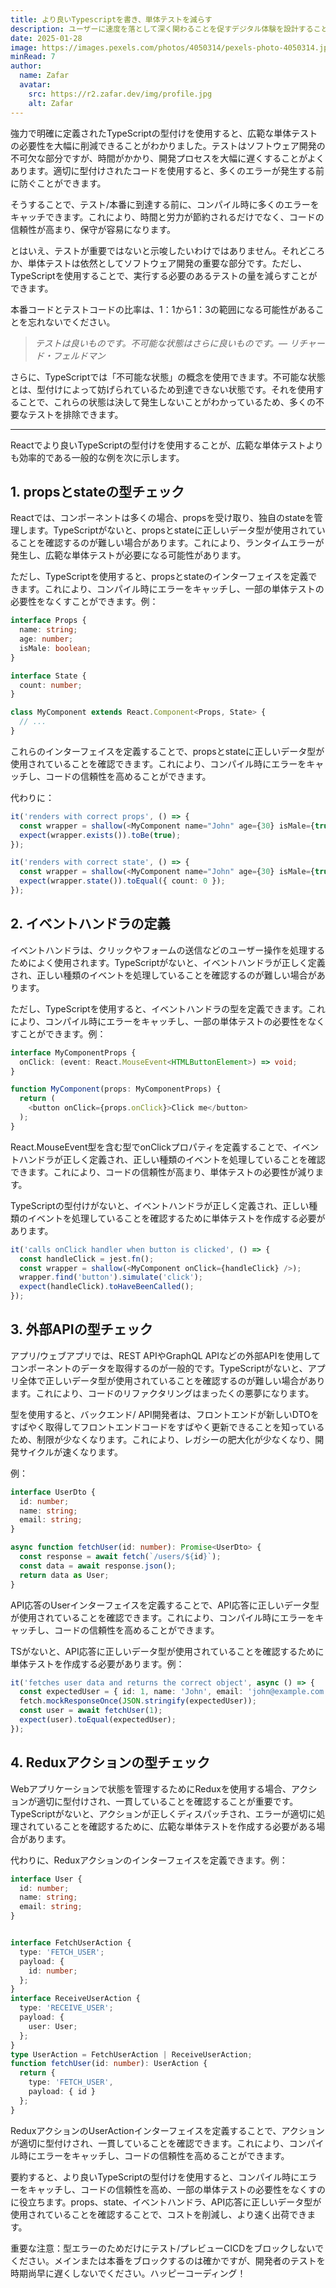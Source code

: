 ```yaml
---
title: より良いTypescriptを書き、単体テストを減らす
description: ユーザーに速度を落として深く関わることを促すデジタル体験を設計することが、より有意義なインタラクションとより良い結果につながる理由。
date: 2025-01-28
image: https://images.pexels.com/photos/4050314/pexels-photo-4050314.jpeg?auto=compress&cs=tinysrgb&w=1260&h=750&dpr=1
minRead: 7
author:
  name: Zafar
  avatar:
    src: https://r2.zafar.dev/img/profile.jpg
    alt: Zafar
---
```

強力で明確に定義されたTypeScriptの型付けを使用すると、広範な単体テストの必要性を大幅に削減できることがわかりました。テストはソフトウェア開発の不可欠な部分ですが、時間がかかり、開発プロセスを大幅に遅くすることがよくあります。適切に型付けされたコードを使用すると、多くのエラーが発生する前に防ぐことができます。

そうすることで、テスト/本番に到達する前に、コンパイル時に多くのエラーをキャッチできます。これにより、時間と労力が節約されるだけでなく、コードの信頼性が高まり、保守が容易になります。

とはいえ、テストが重要ではないと示唆したいわけではありません。それどころか、単体テストは依然としてソフトウェア開発の重要な部分です。ただし、TypeScriptを使用することで、実行する必要のあるテストの量を減らすことができます。

本番コードとテストコードの比率は、1：1から1：3の範囲になる可能性があることを忘れないでください。

> *テストは良いものです。不可能な状態はさらに良いものです。— リチャード・フェルドマン*

さらに、TypeScriptでは「不可能な状態」の概念を使用できます。不可能な状態とは、型付けによって妨げられているため到達できない状態です。それを使用することで、これらの状態は決して発生しないことがわかっているため、多くの不要なテストを排除できます。

---

Reactでより良いTypeScriptの型付けを使用することが、広範な単体テストよりも効率的である一般的な例を次に示します。

## 1. propsとstateの型チェック
Reactでは、コンポーネントは多くの場合、propsを受け取り、独自のstateを管理します。TypeScriptがないと、propsとstateに正しいデータ型が使用されていることを確認するのが難しい場合があります。これにより、ランタイムエラーが発生し、広範な単体テストが必要になる可能性があります。

ただし、TypeScriptを使用すると、propsとstateのインターフェイスを定義できます。これにより、コンパイル時にエラーをキャッチし、一部の単体テストの必要性をなくすことができます。例：

```ts
interface Props {
  name: string;
  age: number;
  isMale: boolean;
}

interface State {
  count: number;
}

class MyComponent extends React.Component<Props, State> {
  // ...
}
```

これらのインターフェイスを定義することで、propsとstateに正しいデータ型が使用されていることを確認できます。これにより、コンパイル時にエラーをキャッチし、コードの信頼性を高めることができます。

代わりに：

```ts
it('renders with correct props', () => {
  const wrapper = shallow(<MyComponent name="John" age={30} isMale={true} />);
  expect(wrapper.exists()).toBe(true);
});

it('renders with correct state', () => {
  const wrapper = shallow(<MyComponent name="John" age={30} isMale={true} />);
  expect(wrapper.state()).toEqual({ count: 0 });
});
```

## 2. イベントハンドラの定義

イベントハンドラは、クリックやフォームの送信などのユーザー操作を処理するためによく使用されます。TypeScriptがないと、イベントハンドラが正しく定義され、正しい種類のイベントを処理していることを確認するのが難しい場合があります。

ただし、TypeScriptを使用すると、イベントハンドラの型を定義できます。これにより、コンパイル時にエラーをキャッチし、一部の単体テストの必要性をなくすことができます。例：

```ts
interface MyComponentProps {
  onClick: (event: React.MouseEvent<HTMLButtonElement>) => void;
}

function MyComponent(props: MyComponentProps) {
  return (
    <button onClick={props.onClick}>Click me</button>
  );
}
```

React.MouseEvent型を含む型でonClickプロパティを定義することで、イベントハンドラが正しく定義され、正しい種類のイベントを処理していることを確認できます。これにより、コードの信頼性が高まり、単体テストの必要性が減ります。

TypeScriptの型付けがないと、イベントハンドラが正しく定義され、正しい種類のイベントを処理していることを確認するために単体テストを作成する必要があります。

```ts
it('calls onClick handler when button is clicked', () => {
  const handleClick = jest.fn();
  const wrapper = shallow(<MyComponent onClick={handleClick} />);
  wrapper.find('button').simulate('click');
  expect(handleClick).toHaveBeenCalled();
});
```

## 3. 外部APIの型チェック

アプリ/ウェブアプリでは、REST APIやGraphQL APIなどの外部APIを使用してコンポーネントのデータを取得するのが一般的です。TypeScriptがないと、アプリ全体で正しいデータ型が使用されていることを確認するのが難しい場合があります。これにより、コードのリファクタリングはまったくの悪夢になります。

型を使用すると、バックエンド/ API開発者は、フロントエンドが新しいDTOをすばやく取得してフロントエンドコードをすばやく更新できることを知っているため、制限が少なくなります。これにより、レガシーの肥大化が少なくなり、開発サイクルが速くなります。

例：
```ts
interface UserDto {
  id: number;
  name: string;
  email: string;
}

async function fetchUser(id: number): Promise<UserDto> {
  const response = await fetch(`/users/${id}`);
  const data = await response.json();
  return data as User;
}
```

API応答のUserインターフェイスを定義することで、API応答に正しいデータ型が使用されていることを確認できます。これにより、コンパイル時にエラーをキャッチし、コードの信頼性を高めることができます。

TSがないと、API応答に正しいデータ型が使用されていることを確認するために単体テストを作成する必要があります。例：

```ts
it('fetches user data and returns the correct object', async () => {
  const expectedUser = { id: 1, name: 'John', email: 'john@example.com' };
  fetch.mockResponseOnce(JSON.stringify(expectedUser));
  const user = await fetchUser(1);
  expect(user).toEqual(expectedUser);
});
```


## 4. Reduxアクションの型チェック
Webアプリケーションで状態を管理するためにReduxを使用する場合、アクションが適切に型付けされ、一貫していることを確認することが重要です。TypeScriptがないと、アクションが正しくディスパッチされ、エラーが適切に処理されていることを確認するために、広範な単体テストを作成する必要がある場合があります。

代わりに、Reduxアクションのインターフェイスを定義できます。例：

```ts
interface User {
  id: number;
  name: string;
  email: string;
}


interface FetchUserAction {
  type: 'FETCH_USER';
  payload: {
    id: number;
  };
}
interface ReceiveUserAction {
  type: 'RECEIVE_USER';
  payload: {
    user: User;
  };
}
type UserAction = FetchUserAction | ReceiveUserAction;
function fetchUser(id: number): UserAction {
  return {
    type: 'FETCH_USER',
    payload: { id }
  };
}
```

ReduxアクションのUserActionインターフェイスを定義することで、アクションが適切に型付けされ、一貫していることを確認できます。これにより、コンパイル時にエラーをキャッチし、コードの信頼性を高めることができます。

要約すると、より良いTypeScriptの型付けを使用すると、コンパイル時にエラーをキャッチし、コードの信頼性を高め、一部の単体テストの必要性をなくすのに役立ちます。props、state、イベントハンドラ、API応答に正しいデータ型が使用されていることを確認することで、コストを削減し、より速く出荷できます。

重要な注意：型エラーのためだけにテスト/プレビューCICDをブロックしないでください。メインまたは本番をブロックするのは確かですが、開発者のテストを時期尚早に遅くしないでください。ハッピーコーディング！
